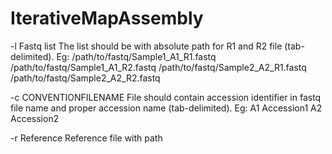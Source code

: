 # IterativeMapAssembly

-l Fastq list
The list should be with absolute path for R1 and R2 file (tab-delimited).
Eg: 
/path/to/fastq/Sample1_A1_R1.fastq	/path/to/fastq/Sample1_A1_R2.fastq
/path/to/fastq/Sample2_A2_R1.fastq  /path/to/fastq/Sample2_A2_R2.fastq

-c CONVENTIONFILENAME
File should contain accession identifier in fastq file name and proper accession name (tab-delimited).
Eg:
A1	Accession1
A2	Accession2

-r Reference
Reference file with path
